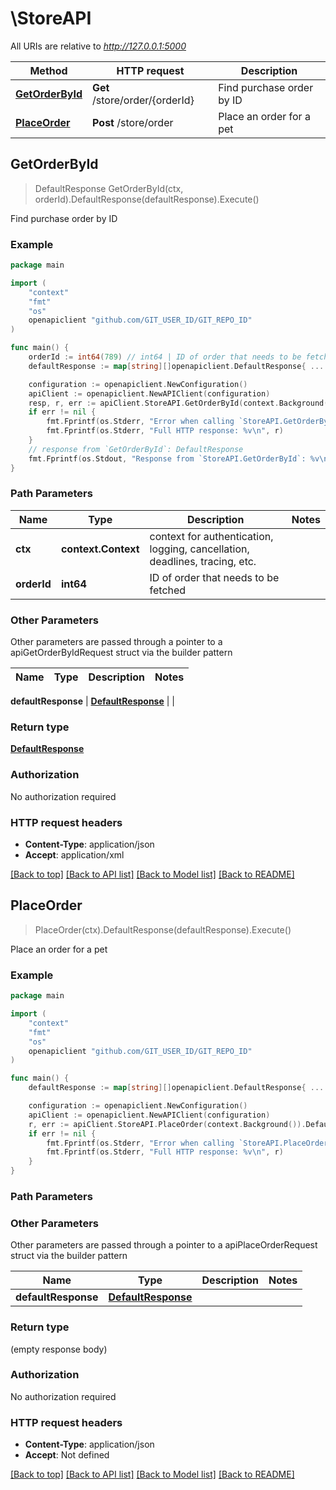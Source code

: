 # \StoreAPI

All URIs are relative to *http://127.0.0.1:5000*

Method | HTTP request | Description
------------- | ------------- | -------------
[**GetOrderById**](StoreAPI.md#GetOrderById) | **Get** /store/order/{orderId} | Find purchase order by ID
[**PlaceOrder**](StoreAPI.md#PlaceOrder) | **Post** /store/order | Place an order for a pet



## GetOrderById

> DefaultResponse GetOrderById(ctx, orderId).DefaultResponse(defaultResponse).Execute()

Find purchase order by ID

### Example

```go
package main

import (
	"context"
	"fmt"
	"os"
	openapiclient "github.com/GIT_USER_ID/GIT_REPO_ID"
)

func main() {
	orderId := int64(789) // int64 | ID of order that needs to be fetched
	defaultResponse := map[string][]openapiclient.DefaultResponse{ ... } // DefaultResponse |  (optional)

	configuration := openapiclient.NewConfiguration()
	apiClient := openapiclient.NewAPIClient(configuration)
	resp, r, err := apiClient.StoreAPI.GetOrderById(context.Background(), orderId).DefaultResponse(defaultResponse).Execute()
	if err != nil {
		fmt.Fprintf(os.Stderr, "Error when calling `StoreAPI.GetOrderById``: %v\n", err)
		fmt.Fprintf(os.Stderr, "Full HTTP response: %v\n", r)
	}
	// response from `GetOrderById`: DefaultResponse
	fmt.Fprintf(os.Stdout, "Response from `StoreAPI.GetOrderById`: %v\n", resp)
}
```

### Path Parameters


Name | Type | Description  | Notes
------------- | ------------- | ------------- | -------------
**ctx** | **context.Context** | context for authentication, logging, cancellation, deadlines, tracing, etc.
**orderId** | **int64** | ID of order that needs to be fetched | 

### Other Parameters

Other parameters are passed through a pointer to a apiGetOrderByIdRequest struct via the builder pattern


Name | Type | Description  | Notes
------------- | ------------- | ------------- | -------------

 **defaultResponse** | [**DefaultResponse**](DefaultResponse.md) |  | 

### Return type

[**DefaultResponse**](DefaultResponse.md)

### Authorization

No authorization required

### HTTP request headers

- **Content-Type**: application/json
- **Accept**: application/xml

[[Back to top]](#) [[Back to API list]](../README.md#documentation-for-api-endpoints)
[[Back to Model list]](../README.md#documentation-for-models)
[[Back to README]](../README.md)


## PlaceOrder

> PlaceOrder(ctx).DefaultResponse(defaultResponse).Execute()

Place an order for a pet

### Example

```go
package main

import (
	"context"
	"fmt"
	"os"
	openapiclient "github.com/GIT_USER_ID/GIT_REPO_ID"
)

func main() {
	defaultResponse := map[string][]openapiclient.DefaultResponse{ ... } // DefaultResponse |  (optional)

	configuration := openapiclient.NewConfiguration()
	apiClient := openapiclient.NewAPIClient(configuration)
	r, err := apiClient.StoreAPI.PlaceOrder(context.Background()).DefaultResponse(defaultResponse).Execute()
	if err != nil {
		fmt.Fprintf(os.Stderr, "Error when calling `StoreAPI.PlaceOrder``: %v\n", err)
		fmt.Fprintf(os.Stderr, "Full HTTP response: %v\n", r)
	}
}
```

### Path Parameters



### Other Parameters

Other parameters are passed through a pointer to a apiPlaceOrderRequest struct via the builder pattern


Name | Type | Description  | Notes
------------- | ------------- | ------------- | -------------
 **defaultResponse** | [**DefaultResponse**](DefaultResponse.md) |  | 

### Return type

 (empty response body)

### Authorization

No authorization required

### HTTP request headers

- **Content-Type**: application/json
- **Accept**: Not defined

[[Back to top]](#) [[Back to API list]](../README.md#documentation-for-api-endpoints)
[[Back to Model list]](../README.md#documentation-for-models)
[[Back to README]](../README.md)

